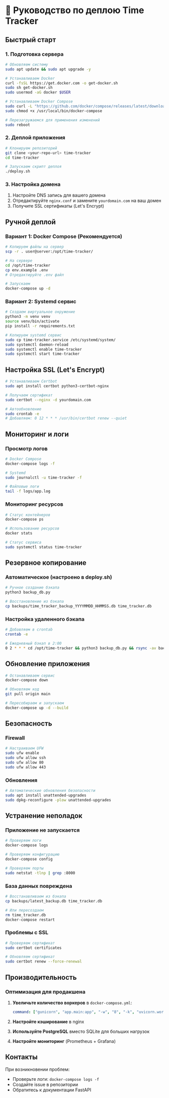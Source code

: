 # 🚀 Руководство по деплою Time Tracker

## Быстрый старт

### 1. Подготовка сервера

```bash
# Обновляем систему
sudo apt update && sudo apt upgrade -y

# Устанавливаем Docker
curl -fsSL https://get.docker.com -o get-docker.sh
sudo sh get-docker.sh
sudo usermod -aG docker $USER

# Устанавливаем Docker Compose
sudo curl -L "https://github.com/docker/compose/releases/latest/download/docker-compose-$(uname -s)-$(uname -m)" -o /usr/local/bin/docker-compose
sudo chmod +x /usr/local/bin/docker-compose

# Перезагружаемся для применения изменений
sudo reboot
```

### 2. Деплой приложения

```bash
# Клонируем репозиторий
git clone <your-repo-url> time-tracker
cd time-tracker

# Запускаем скрипт деплоя
./deploy.sh
```

### 3. Настройка домена

1. Настройте DNS запись для вашего домена
2. Отредактируйте `nginx.conf` и замените `yourdomain.com` на ваш домен
3. Получите SSL сертификаты (Let's Encrypt)

## Ручной деплой

### Вариант 1: Docker Compose (Рекомендуется)

```bash
# Копируем файлы на сервер
scp -r . user@server:/opt/time-tracker/

# На сервере
cd /opt/time-tracker
cp env.example .env
# Отредактируйте .env файл

# Запускаем
docker-compose up -d
```

### Вариант 2: Systemd сервис

```bash
# Создаем виртуальное окружение
python3 -m venv venv
source venv/bin/activate
pip install -r requirements.txt

# Копируем systemd сервис
sudo cp time-tracker.service /etc/systemd/system/
sudo systemctl daemon-reload
sudo systemctl enable time-tracker
sudo systemctl start time-tracker
```

## Настройка SSL (Let's Encrypt)

```bash
# Устанавливаем Certbot
sudo apt install certbot python3-certbot-nginx

# Получаем сертификат
sudo certbot --nginx -d yourdomain.com

# Автообновление
sudo crontab -e
# Добавляем: 0 12 * * * /usr/bin/certbot renew --quiet
```

## Мониторинг и логи

### Просмотр логов

```bash
# Docker Compose
docker-compose logs -f

# Systemd
sudo journalctl -u time-tracker -f

# Файловые логи
tail -f logs/app.log
```

### Мониторинг ресурсов

```bash
# Статус контейнеров
docker-compose ps

# Использование ресурсов
docker stats

# Статус сервиса
sudo systemctl status time-tracker
```

## Резервное копирование

### Автоматическое (настроено в deploy.sh)

```bash
# Ручное создание бэкапа
python3 backup_db.py

# Восстановление из бэкапа
cp backups/time_tracker_backup_YYYYMMDD_HHMMSS.db time_tracker.db
```

### Настройка удаленного бэкапа

```bash
# Добавляем в crontab
crontab -e

# Ежедневный бэкап в 2:00
0 2 * * * cd /opt/time-tracker && python3 backup_db.py && rsync -av backups/ user@backup-server:/backups/time-tracker/
```

## Обновление приложения

```bash
# Останавливаем сервис
docker-compose down

# Обновляем код
git pull origin main

# Пересобираем и запускаем
docker-compose up -d --build
```

## Безопасность

### Firewall

```bash
# Настраиваем UFW
sudo ufw enable
sudo ufw allow ssh
sudo ufw allow 80
sudo ufw allow 443
```

### Обновления

```bash
# Автоматические обновления безопасности
sudo apt install unattended-upgrades
sudo dpkg-reconfigure -plow unattended-upgrades
```

## Устранение неполадок

### Приложение не запускается

```bash
# Проверяем логи
docker-compose logs

# Проверяем конфигурацию
docker-compose config

# Проверяем порты
sudo netstat -tlnp | grep :8000
```

### База данных повреждена

```bash
# Восстанавливаем из бэкапа
cp backups/latest_backup.db time_tracker.db

# Или пересоздаем
rm time_tracker.db
docker-compose restart
```

### Проблемы с SSL

```bash
# Проверяем сертификат
sudo certbot certificates

# Обновляем сертификат
sudo certbot renew --force-renewal
```

## Производительность

### Оптимизация для продакшена

1. **Увеличьте количество воркеров** в `docker-compose.yml`:
   ```yaml
   command: ["gunicorn", "app.main:app", "-w", "8", "-k", "uvicorn.workers.UvicornWorker"]
   ```

2. **Настройте кэширование** в nginx
3. **Используйте PostgreSQL** вместо SQLite для больших нагрузок
4. **Настройте мониторинг** (Prometheus + Grafana)

## Контакты

При возникновении проблем:
- Проверьте логи: `docker-compose logs -f`
- Создайте issue в репозитории
- Обратитесь к документации FastAPI
